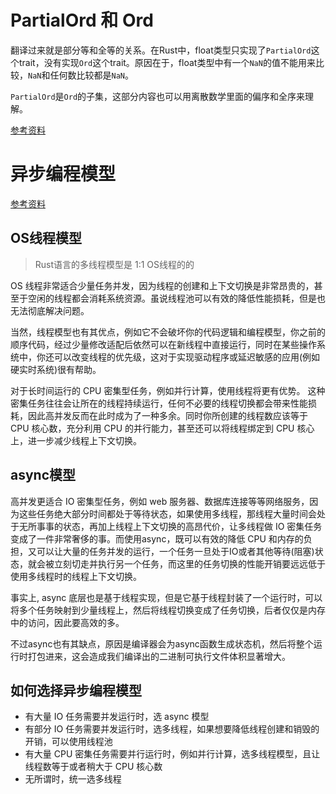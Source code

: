 # PartialOrd 和 Ord

翻译过来就是部分等和全等的关系。在Rust中，float类型只实现了`PartialOrd`这个trait，没有实现`Ord`这个trait。原因在于，float类型中有一个`NaN`的值不能用来比较，`NaN`和任何数比较都是`NaN`。

`PartialOrd`是`Ord`的子集，这部分内容也可以用离散数学里面的偏序和全序来理解。

[参考资料](https://rustcc.cn/article?id=6b1d9149-b557-45ea-81f2-8bd4fd9c8e6f)


# 异步编程模型
[参考资料](https://course.rs/advance/async/getting-started.html)
## OS线程模型
> Rust语言的多线程模型是 1:1 OS线程的的

OS 线程非常适合少量任务并发，因为线程的创建和上下文切换是非常昂贵的，甚至于空闲的线程都会消耗系统资源。虽说线程池可以有效的降低性能损耗，但是也无法彻底解决问题。

当然，线程模型也有其优点，例如它不会破坏你的代码逻辑和编程模型，你之前的顺序代码，经过少量修改适配后依然可以在新线程中直接运行，同时在某些操作系统中，你还可以改变线程的优先级，这对于实现驱动程序或延迟敏感的应用(例如硬实时系统)很有帮助。

对于长时间运行的 CPU 密集型任务，例如并行计算，使用线程将更有优势。 这种密集任务往往会让所在的线程持续运行，任何不必要的线程切换都会带来性能损耗，因此高并发反而在此时成为了一种多余。同时你所创建的线程数应该等于 CPU 核心数，充分利用 CPU 的并行能力，甚至还可以将线程绑定到 CPU 核心上，进一步减少线程上下文切换。
## async模型
高并发更适合 IO 密集型任务，例如 web 服务器、数据库连接等等网络服务，因为这些任务绝大部分时间都处于等待状态，如果使用多线程，那线程大量时间会处于无所事事的状态，再加上线程上下文切换的高昂代价，让多线程做 IO 密集任务变成了一件非常奢侈的事。而使用async，既可以有效的降低 CPU 和内存的负担，又可以让大量的任务并发的运行，一个任务一旦处于IO或者其他等待(阻塞)状态，就会被立刻切走并执行另一个任务，而这里的任务切换的性能开销要远远低于使用多线程时的线程上下文切换。

事实上, async 底层也是基于线程实现，但是它基于线程封装了一个运行时，可以将多个任务映射到少量线程上，然后将线程切换变成了任务切换，后者仅仅是内存中的访问，因此要高效的多。

不过async也有其缺点，原因是编译器会为async函数生成状态机，然后将整个运行时打包进来，这会造成我们编译出的二进制可执行文件体积显著增大。

## 如何选择异步编程模型
- 有大量 IO 任务需要并发运行时，选 async 模型
- 有部分 IO 任务需要并发运行时，选多线程，如果想要降低线程创建和销毁的开销，可以使用线程池
- 有大量 CPU 密集任务需要并行运行时，例如并行计算，选多线程模型，且让线程数等于或者稍大于 CPU 核心数
- 无所谓时，统一选多线程

